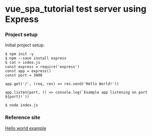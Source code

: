 # vue_spa_tutorial test server using Express

### Project setup
Initial project setup. 
```
$ npm init -y
$ npm --save install express
$ cat > index.js
const express = require('express')
const app = express()
const port = 3000

app.get('/', (req, res) => res.send('Hello World!'))

app.listen(port, () => console.log(`Example app listening on port ${port}!`))

$ node index.js
```
### Reference site

[Hello world example](https://expressjs.com/en/starter/hello-world.html)

